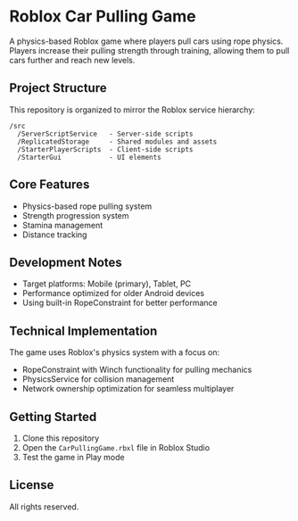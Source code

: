 # Roblox Car Pulling Game

A physics-based Roblox game where players pull cars using rope physics. Players increase their pulling strength through training, allowing them to pull cars further and reach new levels.

## Project Structure

This repository is organized to mirror the Roblox service hierarchy:

```
/src
  /ServerScriptService   - Server-side scripts
  /ReplicatedStorage     - Shared modules and assets
  /StarterPlayerScripts  - Client-side scripts
  /StarterGui            - UI elements
```

## Core Features

- Physics-based rope pulling system
- Strength progression system
- Stamina management
- Distance tracking

## Development Notes

- Target platforms: Mobile (primary), Tablet, PC
- Performance optimized for older Android devices
- Using built-in RopeConstraint for better performance

## Technical Implementation

The game uses Roblox's physics system with a focus on:
- RopeConstraint with Winch functionality for pulling mechanics
- PhysicsService for collision management
- Network ownership optimization for seamless multiplayer

## Getting Started

1. Clone this repository
2. Open the `CarPullingGame.rbxl` file in Roblox Studio
3. Test the game in Play mode

## License

All rights reserved.